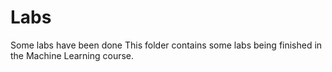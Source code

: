 # Labs
Some labs have been done
This folder contains some labs being finished in the Machine Learning course.
